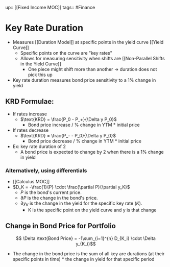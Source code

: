 up:: [[Fixed Income MOC]]
tags:: #Finance
# Key Rate Duration
- Measures [[Duration Model]] at specific points in the yield curve [[Yield Curve]]
	- Specific points on the curve are "key rates"
	- Allows for measuring sensitivity when shifts are [[Non-Parallel Shifts in the Yield Curve]]
		- One piece might shift more than another -> duration does not pick this up
- Key rate duration measures bond price sensitivity to a 1% change in yield
## KRD Formulae:
- If rates increase
	- $\text{KRD} = \frac{P_0 - P_+}{\Delta y P_0}$
		- Bond price increase / % change in YTM * initial price
- If rates decrease
	- $\text{KRD} = \frac{P_- - P_0}{\Delta y P_0}$
		- Bond price decrease / % change in YTM * initial price
- Ex: key rate duration of 2
	- A bond price is expected to change by 2 when there is a 1% change in yield
### Alternatively, using differentials
- [[Calculus MOC]]
- $D_K = -\frac{1}{P} \cdot \frac{\partial P}{\partial y_K}$
	- $P$ is the bond's current price. 
	- ${\partial P}$ is the change in the bond's price. 
	- ${\partial y_K}$ is the change in the yield for the specific key rate $(K)$.
		- K is the specific point on the yield curve and y is that change
## Change in Bond Price for Portfolio
$$ \Delta \text{Bond Price} = -1\sum_{i=1}^{n} D_{K_i} \cdot \Delta y_{K_i}$$
- The change in the bond price is the sum of all key are durations (at their specific points in time) * the change in yield for that specific period
